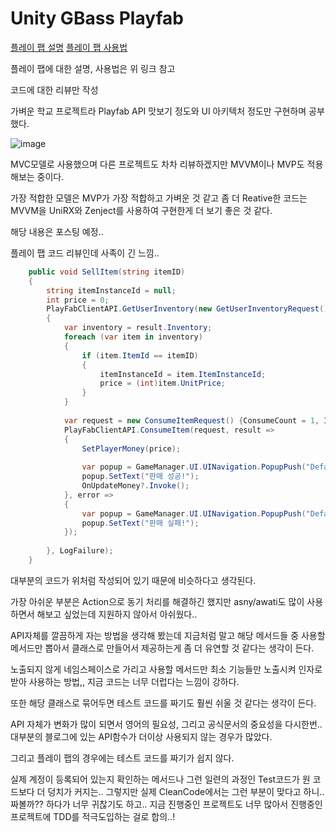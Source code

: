 # Unity GBass Playfab

[플레이 팹 설명](https://fkdl0048.github.io/unity/unity_in_PlayFab/)
[플레이 팹 사용법](https://fkdl0048.github.io/unity/unity_in_PlayFab_1/)

플레이 팹에 대한 설명, 사용법은 위 링크 참고

코드에 대한 리뷰만 작성

가벼운 학교 프로젝트라 Playfab API 맛보기 정도와 UI 아키텍처 정도만 구현하며 공부했다.

![image](https://github.com/fkdl0048/ToDo/assets/84510455/402369d2-aa8d-408c-b998-0da88d92700f)

MVC모델로 사용했으며 다른 프로젝트도 차차 리뷰하겠지만 MVVM이나 MVP도 적용해보는 중이다.

가장 적합한 모델은 MVP가 가장 적합하고 가벼운 것 같고 좀 더 Reative한 코드는 MVVM을 UniRX와 Zenject를 사용하여 구현한게 더 보기 좋은 것 같다.

해당 내용은 포스팅 예정..

플레이 팹 코드 리뷰인데 사족이 긴 느낌..

```cs
    public void SellItem(string itemID)
    {
        string itemInstanceId = null;
        int price = 0;
        PlayFabClientAPI.GetUserInventory(new GetUserInventoryRequest(), result =>
        {
            var inventory = result.Inventory;
            foreach (var item in inventory)
            {
                if (item.ItemId == itemID)
                {
                    itemInstanceId = item.ItemInstanceId;
                    price = (int)item.UnitPrice;
                }
            }
            
            var request = new ConsumeItemRequest() {ConsumeCount = 1, ItemInstanceId = itemInstanceId};
            PlayFabClientAPI.ConsumeItem(request, result =>
            {
                SetPlayerMoney(price);
                
                var popup = GameManager.UI.UINavigation.PopupPush("DefalutPopup") as DefalutPopup;
                popup.SetText("판매 성공!");
                OnUpdateMoney?.Invoke();
            }, error =>
            {
                var popup = GameManager.UI.UINavigation.PopupPush("DefalutPopup") as DefalutPopup;
                popup.SetText("판매 실패!");
            });
            
        }, LogFailure);
    }
```

대부분의 코드가 위처럼 작성되어 있기 때문에 비슷하다고 생각된다.

가장 아쉬운 부분은 Action으로 동기 처리를 해결하긴 했지만 asny/awati도 많이 사용하면서 해보고 싶었는데 지원하지 않아서 아쉬웠다..

API자체를 깔끔하게 자는 방법을 생각해 봤는데 지금처럼 말고 해당 메서드들 중 사용할 메서드만 뽑아서 클래스로 만들어서 제공하는게 좀 더 유연할 것 같다는 생각이 든다.

노출되지 않게 네임스페이스로 가리고 사용할 메서드만 최소 기능들만 노출시켜 인자로 받아 사용하는 방법,, 지금 코드는 너무 더럽다는 느낌이 강하다.

또한 해당 클래스로 묶어두면 테스트 코드를 짜기도 훨씬 쉬울 것 같다는 생각이 든다.

API 자체가 변화가 많이 되면서 영어의 필요성, 그리고 공식문서의 중요성을 다시한번.. 대부분의 블로그에 있는 API함수가 더이상 사용되지 않는 경우가 많았다.

그리고 플레이 팹의 경우에는 테스트 코드를 짜기가 쉽지 않다.  

실제 계정이 등록되어 있는지 확인하는 메서드나 그런 일련의 과정인 Test코드가 원 코드보다 더 덩치가 커지는.. 그렇지만 실제 CleanCode에서는 그런 부분이 맞다고 하니.. 짜볼까?? 하다가 너무 귀찮기도 하고.. 지금 진행중인 프로젝트도 너무 많아서 진행중인 프로젝트에 TDD를 적극도입하는 걸로 합의..!
